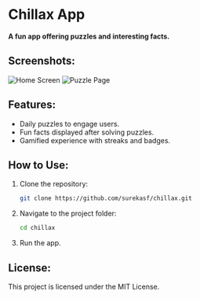 

# Chillax App

**A fun app offering puzzles and interesting facts.**

## Screenshots:
![Home Screen](./blob/main/assets/ss1.png)
![Puzzle Page](./images/ss2.png)

## Features:
- Daily puzzles to engage users.
- Fun facts displayed after solving puzzles.
- Gamified experience with streaks and badges.

## How to Use:
1. Clone the repository:  
   ```bash
   git clone https://github.com/surekasf/chillax.git
   ```
2. Navigate to the project folder:
   ```bash
   cd chillax
   ```
3. Run the app.

## License:
This project is licensed under the MIT License.

 
